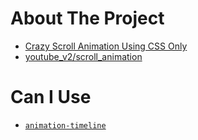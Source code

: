 # About The Project

- [Crazy Scroll Animation Using CSS Only](https://www.youtube.com/watch?v=pFtxR-O78sY)
- [youtube_v2/scroll_animation](https://github.com/HoanghoDev/youtube_v2/tree/main/scroll_animation)

# Can I Use

- [`animation-timeline`](https://caniuse.com/?search=animation-timeline)
